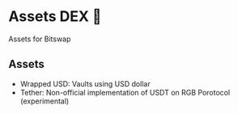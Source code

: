 # Assets DEX 💱

Assets for Bitswap

## Assets

-  Wrapped USD: Vaults using USD dollar
-  Tether: Non-official implementation of USDT on RGB Porotocol (experimental)
